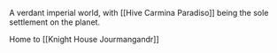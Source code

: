 A verdant imperial world, with [[Hive Carmina Paradiso]] being the sole settlement on the planet.

Home to [[Knight House Jourmangandr]]

